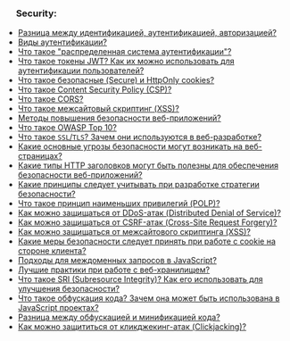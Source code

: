 <h3>
  <img src="../assets/Security.png" width="16" height="16" />
  <span>Security:</span>
</h3>

- [Разница между идентификацией, аутентификацией, авторизацией?](https://youtu.be/-mWa7erZu64?t=735)
- [Виды аутентификации?](https://youtu.be/-mWa7erZu64?t=770)
- [Что такое "распределенная система аутентификации"?](https://youtu.be/RKFu0MC1aUs?t=793)
- [Что такое токены JWT? Как их можно использовать для аутентификации пользователей?](https://youtu.be/3bC0orWHc5g?t=771)
- [Что такое безопасные (Secure) и HttpOnly cookies?](https://youtu.be/ovV8GhIkzBE?t=158)
- [Что такое Content Security Policy (CSP)?](https://youtu.be/ovV8GhIkzBE?t=231)
- [Что такое CORS?](https://youtu.be/w-vUj0gHGgg?t=360)
- [Что такое межсайтовый скриптинг (XSS)?](https://youtu.be/ovV8GhIkzBE?t=292)
- [Методы повышения безопасности веб-приложений?](https://youtu.be/DZjIcc6KdjE?t=347)
- [Что такое OWASP Top 10?](https://youtu.be/DZjIcc6KdjE?t=419)
- [Что такое `SSL`/`TLS`? Зачем они используются в веб-разработке?](https://youtu.be/-mWa7erZu64?t=663)
- [Какие основные угрозы безопасности могут возникать на веб-страницах?](https://youtu.be/RKFu0MC1aUs?t=38)
- [Какие типы HTTP заголовков могут быть полезны для обеспечения безопасности веб-приложений?](https://youtu.be/RKFu0MC1aUs?t=164)
- [Какие принципы следует учитывать при разработке стратегии безопасности?](https://youtu.be/RKFu0MC1aUs?t=246)
- [Что такое принцип наименьших привилегий (POLP)?](https://youtu.be/RKFu0MC1aUs?t=349)
- [Как можно защищаться от DDoS-атак (Distributed Denial of Service)?](https://youtu.be/RKFu0MC1aUs?t=407)
- [Как можно защищаться от CSRF-атак (Cross-Site Request Forgery)?](https://youtu.be/RKFu0MC1aUs?t=509)
- [Как можно защищаться от межсайтового скриптинга (XSS)?](https://youtu.be/RKFu0MC1aUs?t=596)
- [Какие меры безопасности следует принять при работе с cookie на стороне клиента?](https://youtu.be/RKFu0MC1aUs?t=799)
- [Подходы для междоменных запросов в JavaScript?](https://youtu.be/Tx5ABBxYs-Y?t=511)
- [Лучшие практики при работе с веб-хранилищем?](https://youtu.be/Tx5ABBxYs-Y?t=632)
- [Что такое SRI (Subresource Integrity)? Как его использовать для улучшения безопасности?](https://youtu.be/Tx5ABBxYs-Y?t=736)
- [Что такое обфускация кода? Зачем она может быть использована в JavaScript проектах?](https://youtu.be/NxPUaFAIyL0?t=442)
- [Разница между обфускацией и минификацией кода?](https://youtu.be/NxPUaFAIyL0?t=514)
- [Как можно защититься от кликджекинг-атак (Clickjacking)?](https://youtu.be/V39eEU9Pwv0?t=845)
